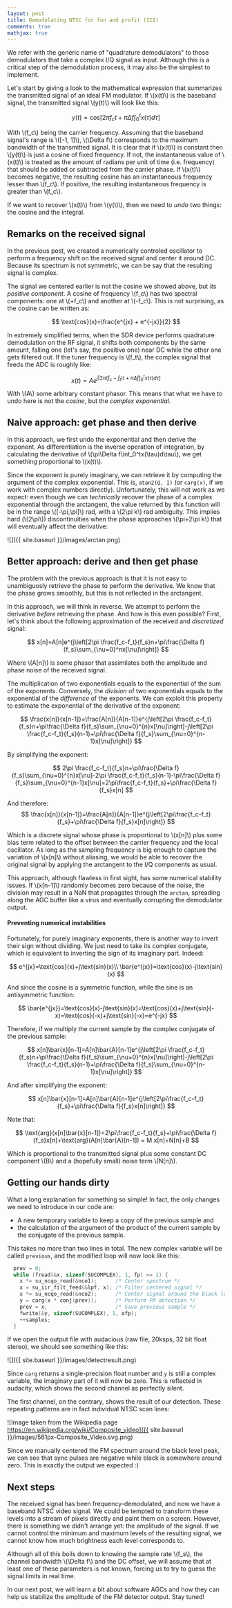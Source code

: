 ```yaml
---
layout: post
title: Demodulating NTSC for fun and profit (III)
comments: true
mathjax: true
---
```


We refer with the generic name of "quadrature demodulators" to those demodulators that take a complex I/Q signal as input. Although this is a critical step of the demodulation process, it may also be the simplest to implement.

Let's start by giving a look to the mathematical expression that summarizes the transmitted signal of an ideal FM modulator. If \\(x(t)\\) is the baseband signal, the transmitted signal \\(y(t)\\) will look like this:

$$
y(t)=\text{cos}\left[2\pi f_ct+\pi\Delta f\int_0^tx(\tau)d\tau\right]
$$

With \\(f_c\\)  being the carrier frequency. Assuming that the baseband signal's range is \\([-1, 1]\\), \\(\Delta f\\) corresponds to the maximum bandwidth of the transmitted signal. It is clear that if \\(x(t)\\) is constant then \\(y(t)\\) is just a cosine of fixed frequency. If not, the instantaneous value of \\(x(t)\\) is treated as the amount of radians per unit of time (i.e. frequency) that should be added or subtracted from the carrier phase. If \\(x(t)\\) becomes negative, the resulting cosine has an instantaneous frequency lesser than \\(f_c\\). If positive, the resulting instantaneous frequency is greater than \\(f_c\\). 

If we want to recover \\(x(t)\\) from \\(y(t)\\), then we need to _undo_ two things: the cosine and the integral.
<!--more-->
## Remarks on the received signal
In the previous post, we created a numerically controled oscillator to perform a frequency shift on the received signal and center it around DC. Because its spectrum is not symmetric, we can be say that the resulting signal is complex.

The signal we centered earlier is not the cosine we showed above, but _its positive component_. A cosine of frequency \\(f_c\\) has two spectral components: one at \\(+f_c\\) and another at \\(-f_c\\). This is not surprising, as the cosine can be written as:

$$
\text{cos}(x)=\frac{e^{jx} + e^{-jx}}{2}
$$

In extremely simplified terms, when the SDR device performs quadrature demodulation on the RF signal, it shifts both components by the same amount, falling one (let's say, the positive one) near DC while the other one gets filtered out. If the tuner frequency is \\(f_t\\), the complex signal that feeds the ADC is roughly like:

$$
x(t)=Ae^{j\left[2\pi (f_c-f_t)t+\pi\Delta f\int_0^tx(\tau)d\tau\right]}
$$

With \\(A\\) some arbitrary constant phasor. This means that what we have to undo here is not the _cosine_, but the _complex exponential_.

## Naive approach: get phase and then derive
In this approach, we first undo the exponential and then derive the exponent. As differentiation is the inverse operation of integration, by calculating the derivative of \\(\pi\Delta f\int_0^tx(\tau)d\tau\\), we get something proportional to \\(x(t)\\).

Since the exponent is purely imaginary, we can retrieve it by computing the argument of the complex exponential. This is, `atan2(Q, I)` (or `carg(x)`, if we work with complex numbers directly). Unfortunately, this will not work as we expect: even though we can _technically_ recover the phase of a complex exponential through the arctangent, the value returned by this function will be in the range \\([-\pi,\pi]\\) rad, with a \\(2\pi k\\) rad ambiguity. This implies hard (\\(2\pi\\)) discontinuities when the phase approaches \\(\pi+2\pi k\\) that will eventually affect the derivative:

![]({{ site.baseurl }}/images/arctan.png)  

## Better approach: derive and then get phase
The problem with the previous approach is that it is not easy to unambiguosly retrieve the phase to perform the derivative. We know that the phase grows smoothly, but this is not reflected in the arctangent.

In this approach, we will think in reverse. We attempt to perform the derivative _before_ retrieving the phase. And how is this even possible? First, let's think about the following approximation of the received and _discretized_ signal:

$$
x[n]=A[n]e^{j\left[2\pi \frac{f_c-f_t}{f_s}n+\pi\frac{\Delta f}{f_s}\sum_{\nu=0}^nx[\nu]\right]}
$$

Where \\(A[n]\\) is some phasor that assimilates both the amplitude and phase noise of the received signal.

The multiplication of two exponentials equals to the exponential of the sum of the exponents. Conversely, the _division_ of two exponentials equals to the exponential of the _difference_ of the exponents. We can exploit this property to estimate the exponential of the derivative of the exponent:

$$
\frac{x[n]}{x[n-1]}=\frac{A[n]}{A[n-1]}e^{j\left[2\pi \frac{f_c-f_t}{f_s}n+\pi\frac{\Delta f}{f_s}\sum_{\nu=0}^{n}x[\nu]\right]-j\left[2\pi \frac{f_c-f_t}{f_s}(n-1)+\pi\frac{\Delta f}{f_s}\sum_{\nu=0}^{n-1}x[\nu]\right]}
$$

By simplifying the exponent:

$$
2\pi \frac{f_c-f_t}{f_s}n+\pi\frac{\Delta f}{f_s}\sum_{\nu=0}^{n}x[\nu]-2\pi \frac{f_c-f_t}{f_s}(n-1)-\pi\frac{\Delta f}{f_s}\sum_{\nu=0}^{n-1}x[\nu]=2\pi\frac{f_c-f_t}{f_s}+\pi\frac{\Delta f}{f_s}x[n]
$$

And therefore:
$$
\frac{x[n]}{x[n-1]}=\frac{A[n]}{A[n-1]}e^{j\left[2\pi\frac{f_c-f_t}{f_s}+\pi\frac{\Delta f}{f_s}x[n]\right]}
$$

Which is a discrete signal whose phase is proportional to \\(x[n]\\) plus some bias term related to the offset between the carrier frequency and the local oscillator. As long as the sampling frequency is big enough to capture the variation of \\(x[n]\\) without aliasing, we would be able to recover the original signal by applying the arctangent to the I/Q components as usual.

This approach, although flawless in first sight, has some numerical stability issues. If \\(x[n-1]\\)  randomly becomes zero because of the noise, the division may result in a NaN that propagates through the `arctan`, spreading along the AGC buffer like a virus and eventually corrupting the demodulator output. 

#### Preventing numerical instabilities
Fortunately, for purely imaginary exponents, there is another way to invert their sign without dividing. We just need to take its complex conjugate, which is equivalent to inverting the sign of its imaginary part. Indeed:

$$
e^{jx}=\text{cos}(x)+j\text{sin}(x)\\
\bar{e^{jx}}=\text{cos}(x)-j\text{sin}(x)
$$

And since the cosine is a symmetric function, while the sine is an antisymmetric function:

$$
\bar{e^{jx}}=\text{cos}(x)-j\text{sin}(x)=\text{cos}(x)+j\text{sin}(-x)=\text{cos}(-x)+j\text{sin}(-x)=e^{-jx}
$$

Therefore, if we multiply the current sample by the complex conjugate of the previous sample:

$$
x[n]\bar{x}[n-1]=A[n]\bar{A}[n-1]e^{j\left[2\pi \frac{f_c-f_t}{f_s}n+\pi\frac{\Delta f}{f_s}\sum_{\nu=0}^{n}x[\nu]\right]-j\left[2\pi \frac{f_c-f_t}{f_s}(n-1)+\pi\frac{\Delta f}{f_s}\sum_{\nu=0}^{n-1}x[\nu]\right]}
$$

And after simplifying the exponent:

$$
x[n]\bar{x}[n-1]=A[n]\bar{A}[n-1]e^{j\left[2\pi\frac{f_c-f_t}{f_s}+\pi\frac{\Delta f}{f_s}x[n]\right]}
$$

Note that:

$$
\text{arg}(x[n]\bar{x}[n-1])=2\pi\frac{f_c-f_t}{f_s}+\pi\frac{\Delta f}{f_s}x[n]+\text{arg}(A[n]\bar{A}[n-1]) = M x[n]+N[n]+B
$$

Which is proportional to the transmitted signal plus some constant DC component \\(B\\) and a (hopefully small) noise term \\(N[n]\\).

## Getting our hands dirty
What a long explanation for something so simple! In fact, the only changes we need to introduce in our code are:

* A new temporary variable to keep a copy of the previous sample and
* the calculation of the argument of the product of the current sample by the conjugate of the previous sample.

This takes no more than two lines in total. The new complex variable will be called `previous`, and the modified loop will now look like this:

```c
  prev = 0;
  while (fread(&x, sizeof(SUCOMPLEX), 1, fp) == 1) {
    x *= su_ncqo_read(&nco1);      /* Center spectrum */
    x = su_iir_filt_feed(&lpf, x); /* Filter centered signal */
    x *= su_ncqo_read(&nco2);      /* Center signal around the black level peak */
    y = carg(x * conj(prev));      /* Perform FM detection */
    prev = x;                      /* Save previous sample */
    fwrite(&y, sizeof(SUCOMPLEX), 1, ofp);
    ++samples;
  }
```

If we open the output file with audacious (raw file, 20ksps, 32 bit float stereo), we should see something like this:

![]({{ site.baseurl }}/images/detectresult.png) 

Since `carg` returns a single-precision float number and `y` is still a complex variable, the imaginary part of it will now be zero. This is reflected in audacity, which shows the second channel as perfectly silent. 

The first channel, on the contrary, shows the result of our detection. These repeating patterns are in fact individual NTSC scan lines:

![Image taken from the Wikipedia page https://en.wikipedia.org/wiki/Composite_video]({{ site.baseurl }}/images/561px-Composite_Video.svg.png) 

Since we manually centered the FM spectrum around the black level peak, we can see that sync pulses are negative while black is somewhere around zero. This is exactly the output we expected :)

## Next steps
The received signal has been frequency-demodulated, and now we have a baseband NTSC video signal. We could be tempted to transform these levels into a stream of pixels directly and paint them on a screen. However, there is something we didn't arrange yet: the amplitude of the signal. If we cannot control the minimum and maximum levels of the resulting signal, we cannot know how much brightness each level corresponds to.

Although all of this boils down to knowing the sample rate \\(f_s\\), the channel bandwidth \\(\Delta f\\) and the DC offset, we will assume that at least one of these parameters is not known, forcing us to try to guess the signal limits in real time.

In our next post, we will learn a bit about software AGCs and how they can help us stabilize the amplitude of the FM detector output. Stay tuned!
